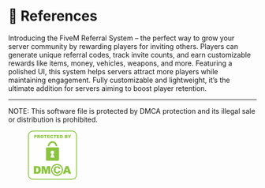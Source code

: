 # 👥 References

Introducing the FiveM Referral System – the perfect way to grow your server community by rewarding players for inviting others. Players can generate unique referral codes, track invite counts, and earn customizable rewards like items, money, vehicles, weapons, and more. Featuring a polished UI, this system helps servers attract more players while maintaining engagement. Fully customizable and lightweight, it’s the ultimate addition for servers aiming to boost player retention.

***

NOTE: This software file is protected by DMCA protection and its illegal sale or distribution is prohibited.

<figure><img src="../.gitbook/assets/image (13).png" alt=""><figcaption></figcaption></figure>